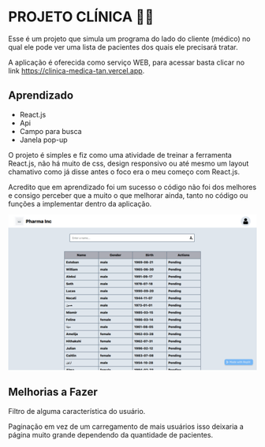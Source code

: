 # PROJETO CLÍNICA 👨‍⚕️

Esse é um projeto que simula um programa do lado do cliente (médico) no qual ele pode ver uma lista de pacientes dos quais ele precisará tratar.

A aplicação é oferecida como serviço WEB, para acessar basta clicar no link https://clinica-medica-tan.vercel.app.

## Aprendizado

- React.js
- Api
- Campo para busca
- Janela pop-up

O projeto é simples e fiz como uma atividade de treinar a ferramenta React.js, não há muito de css, design responsivo ou até mesmo um layout chamativo
como já disse antes o foco era o meu começo com React.js.

Acredito que em aprendizado foi um sucesso o código não foi dos melhores e consigo perceber que a muito o que melhorar ainda, tanto no código ou 
funções a implementar dentro da aplicação.

![layout do site](https://github.com/KAYNAGILLEADY/clinica-medica/blob/main/public/72172533-db98-4e89-845d-b67865642cd2.png?raw=true)

## Melhorias a Fazer

Filtro de alguma característica do usuário.

Paginação em vez de um carregamento de mais usuários isso deixaria a página muito grande dependendo da quantidade de pacientes.
